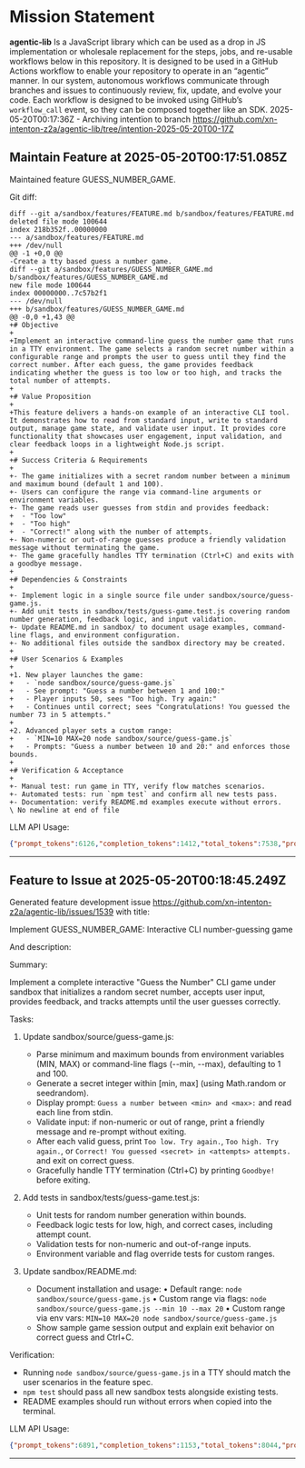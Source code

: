 # Mission Statement

**agentic‑lib** Is a JavaScript library which can be used as a drop in JS implementation or wholesale replacement for 
the steps, jobs, and re-usable workflows below in this repository. It is designed to be used in a GitHub Actions 
workflow to enable your repository to operate in an “agentic” manner. In our system, autonomous workflows communicate
through branches and issues to continuously review, fix, update, and evolve your code. Each workflow is designed to be
invoked using GitHub’s `workflow_call` event, so they can be composed together like an SDK.
2025-05-20T00:17:36Z - Archiving intentïon to branch https://github.com/xn-intenton-z2a/agentic-lib/tree/intention-2025-05-20T00-17Z

## Maintain Feature at 2025-05-20T00:17:51.085Z

Maintained feature GUESS_NUMBER_GAME.

Git diff:

```
diff --git a/sandbox/features/FEATURE.md b/sandbox/features/FEATURE.md
deleted file mode 100644
index 218b352f..00000000
--- a/sandbox/features/FEATURE.md
+++ /dev/null
@@ -1 +0,0 @@
-Create a tty based guess a number game.
diff --git a/sandbox/features/GUESS_NUMBER_GAME.md b/sandbox/features/GUESS_NUMBER_GAME.md
new file mode 100644
index 00000000..7c57b2f1
--- /dev/null
+++ b/sandbox/features/GUESS_NUMBER_GAME.md
@@ -0,0 +1,43 @@
+# Objective
+
+Implement an interactive command-line guess the number game that runs in a TTY environment. The game selects a random secret number within a configurable range and prompts the user to guess until they find the correct number. After each guess, the game provides feedback indicating whether the guess is too low or too high, and tracks the total number of attempts.
+
+# Value Proposition
+
+This feature delivers a hands-on example of an interactive CLI tool. It demonstrates how to read from standard input, write to standard output, manage game state, and validate user input. It provides core functionality that showcases user engagement, input validation, and clear feedback loops in a lightweight Node.js script.
+
+# Success Criteria & Requirements
+
+- The game initializes with a secret random number between a minimum and maximum bound (default 1 and 100).
+- Users can configure the range via command-line arguments or environment variables.
+- The game reads user guesses from stdin and provides feedback:
+  - "Too low"
+  - "Too high"
+  - "Correct!" along with the number of attempts.
+- Non-numeric or out-of-range guesses produce a friendly validation message without terminating the game.
+- The game gracefully handles TTY termination (Ctrl+C) and exits with a goodbye message.
+
+# Dependencies & Constraints
+
+- Implement logic in a single source file under sandbox/source/guess-game.js.
+- Add unit tests in sandbox/tests/guess-game.test.js covering random number generation, feedback logic, and input validation.
+- Update README.md in sandbox/ to document usage examples, command-line flags, and environment configuration.
+- No additional files outside the sandbox directory may be created.
+
+# User Scenarios & Examples
+
+1. New player launches the game:
+   - `node sandbox/source/guess-game.js`
+   - See prompt: "Guess a number between 1 and 100:"
+   - Player inputs 50, sees "Too high. Try again:"
+   - Continues until correct; sees "Congratulations! You guessed the number 73 in 5 attempts."
+
+2. Advanced player sets a custom range:
+   - `MIN=10 MAX=20 node sandbox/source/guess-game.js`
+   - Prompts: "Guess a number between 10 and 20:" and enforces those bounds.
+
+# Verification & Acceptance
+
+- Manual test: run game in TTY, verify flow matches scenarios.
+- Automated tests: run `npm test` and confirm all new tests pass.
+- Documentation: verify README.md examples execute without errors.
\ No newline at end of file
```

LLM API Usage:

```json
{"prompt_tokens":6126,"completion_tokens":1412,"total_tokens":7538,"prompt_tokens_details":{"cached_tokens":0,"audio_tokens":0},"completion_tokens_details":{"reasoning_tokens":832,"audio_tokens":0,"accepted_prediction_tokens":0,"rejected_prediction_tokens":0}}
```
---

## Feature to Issue at 2025-05-20T00:18:45.249Z

Generated feature development issue https://github.com/xn-intenton-z2a/agentic-lib/issues/1539 with title:

Implement GUESS_NUMBER_GAME: Interactive CLI number-guessing game

And description:

Summary:

Implement a complete interactive "Guess the Number" CLI game under sandbox that initializes a random secret number, accepts user input, provides feedback, and tracks attempts until the user guesses correctly.

Tasks:

1. Update sandbox/source/guess-game.js:
   - Parse minimum and maximum bounds from environment variables (MIN, MAX) or command-line flags (--min, --max), defaulting to 1 and 100.
   - Generate a secret integer within [min, max] (using Math.random or seedrandom).
   - Display prompt: `Guess a number between <min> and <max>:` and read each line from stdin.
   - Validate input: if non-numeric or out of range, print a friendly message and re-prompt without exiting.
   - After each valid guess, print `Too low. Try again.`, `Too high. Try again.`, or `Correct! You guessed <secret> in <attempts> attempts.` and exit on correct guess.
   - Gracefully handle TTY termination (Ctrl+C) by printing `Goodbye!` before exiting.

2. Add tests in sandbox/tests/guess-game.test.js:
   - Unit tests for random number generation within bounds.
   - Feedback logic tests for low, high, and correct cases, including attempt count.
   - Validation tests for non-numeric and out-of-range inputs.
   - Environment variable and flag override tests for custom ranges.

3. Update sandbox/README.md:
   - Document installation and usage:
     • Default range: `node sandbox/source/guess-game.js`
     • Custom range via flags: `node sandbox/source/guess-game.js --min 10 --max 20`
     • Custom range via env vars: `MIN=10 MAX=20 node sandbox/source/guess-game.js`
   - Show sample game session output and explain exit behavior on correct guess and Ctrl+C.

Verification:

- Running `node sandbox/source/guess-game.js` in a TTY should match the user scenarios in the feature spec.
- `npm test` should pass all new sandbox tests alongside existing tests.
- README examples should run without errors when copied into the terminal.

LLM API Usage:

```json
{"prompt_tokens":6891,"completion_tokens":1153,"total_tokens":8044,"prompt_tokens_details":{"cached_tokens":0,"audio_tokens":0},"completion_tokens_details":{"reasoning_tokens":640,"audio_tokens":0,"accepted_prediction_tokens":0,"rejected_prediction_tokens":0}}
```
---

